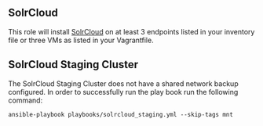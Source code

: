## SolrCloud

This role will install [SolrCloud](https://cwiki.apache.org/confluence/display/solr/SolrCloud) on at least 3 endpoints listed in your inventory file or three VMs as listed in your Vagrantfile.

## SolrCloud Staging Cluster
The SolrCloud Staging Cluster does not have a shared network backup configured. In order to successfully run the play book run the following command:
```
ansible-playbook playbooks/solrcloud_staging.yml --skip-tags mnt
```
